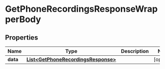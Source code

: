 

# GetPhoneRecordingsResponseWrapperBody


## Properties

Name | Type | Description | Notes
------------ | ------------- | ------------- | -------------
**data** | [**List&lt;GetPhoneRecordingsResponse&gt;**](GetPhoneRecordingsResponse.md) |  |  [optional]



